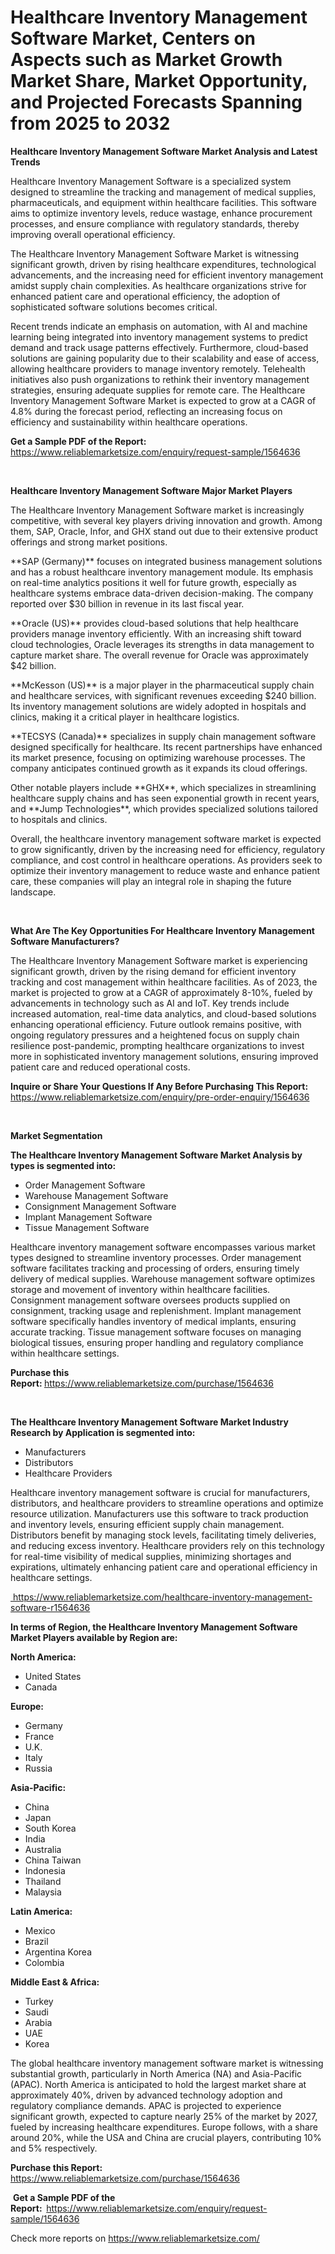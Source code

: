 <p><h1>Healthcare Inventory Management Software Market, Centers on Aspects such as Market Growth Market Share, Market Opportunity, and Projected Forecasts Spanning from 2025 to 2032</h1></p><p><strong>Healthcare Inventory Management Software Market Analysis and Latest Trends</strong></p>
<p><p>Healthcare Inventory Management Software is a specialized system designed to streamline the tracking and management of medical supplies, pharmaceuticals, and equipment within healthcare facilities. This software aims to optimize inventory levels, reduce wastage, enhance procurement processes, and ensure compliance with regulatory standards, thereby improving overall operational efficiency.</p><p>The Healthcare Inventory Management Software Market is witnessing significant growth, driven by rising healthcare expenditures, technological advancements, and the increasing need for efficient inventory management amidst supply chain complexities. As healthcare organizations strive for enhanced patient care and operational efficiency, the adoption of sophisticated software solutions becomes critical.</p><p>Recent trends indicate an emphasis on automation, with AI and machine learning being integrated into inventory management systems to predict demand and track usage patterns effectively. Furthermore, cloud-based solutions are gaining popularity due to their scalability and ease of access, allowing healthcare providers to manage inventory remotely. Telehealth initiatives also push organizations to rethink their inventory management strategies, ensuring adequate supplies for remote care. The Healthcare Inventory Management Software Market is expected to grow at a CAGR of 4.8% during the forecast period, reflecting an increasing focus on efficiency and sustainability within healthcare operations.</p></p>
<p><strong>Get a Sample PDF of the Report:&nbsp;</strong> <a href="https://www.reliablemarketsize.com/enquiry/request-sample/1564636?utm_campaign=2479&utm_medium=2&utm_source=Github&utm_content=ia&utm_term=03032025&utm_id=healthcare-inventory-management-software">https://www.reliablemarketsize.com/enquiry/request-sample/1564636</a></p>
<p>&nbsp;</p>
<p><strong>Healthcare Inventory Management Software Major Market Players</strong></p>
<p><p>The Healthcare Inventory Management Software market is increasingly competitive, with several key players driving innovation and growth. Among them, SAP, Oracle, Infor, and GHX stand out due to their extensive product offerings and strong market positions.</p><p>**SAP (Germany)** focuses on integrated business management solutions and has a robust healthcare inventory management module. Its emphasis on real-time analytics positions it well for future growth, especially as healthcare systems embrace data-driven decision-making. The company reported over $30 billion in revenue in its last fiscal year.</p><p>**Oracle (US)** provides cloud-based solutions that help healthcare providers manage inventory efficiently. With an increasing shift toward cloud technologies, Oracle leverages its strengths in data management to capture market share. The overall revenue for Oracle was approximately $42 billion.</p><p>**McKesson (US)** is a major player in the pharmaceutical supply chain and healthcare services, with significant revenues exceeding $240 billion. Its inventory management solutions are widely adopted in hospitals and clinics, making it a critical player in healthcare logistics.</p><p>**TECSYS (Canada)** specializes in supply chain management software designed specifically for healthcare. Its recent partnerships have enhanced its market presence, focusing on optimizing warehouse processes. The company anticipates continued growth as it expands its cloud offerings.</p><p>Other notable players include **GHX**, which specializes in streamlining healthcare supply chains and has seen exponential growth in recent years, and **Jump Technologies**, which provides specialized solutions tailored to hospitals and clinics.</p><p>Overall, the healthcare inventory management software market is expected to grow significantly, driven by the increasing need for efficiency, regulatory compliance, and cost control in healthcare operations. As providers seek to optimize their inventory management to reduce waste and enhance patient care, these companies will play an integral role in shaping the future landscape.</p></p>
<p>&nbsp;</p>
<p><strong>What Are The Key Opportunities For Healthcare Inventory Management Software Manufacturers?</strong></p>
<p><p>The Healthcare Inventory Management Software market is experiencing significant growth, driven by the rising demand for efficient inventory tracking and cost management within healthcare facilities. As of 2023, the market is projected to grow at a CAGR of approximately 8-10%, fueled by advancements in technology such as AI and IoT. Key trends include increased automation, real-time data analytics, and cloud-based solutions enhancing operational efficiency. Future outlook remains positive, with ongoing regulatory pressures and a heightened focus on supply chain resilience post-pandemic, prompting healthcare organizations to invest more in sophisticated inventory management solutions, ensuring improved patient care and reduced operational costs.</p></p>
<p><strong>Inquire or Share Your Questions If Any Before Purchasing This Report:</strong> <a href="https://www.reliablemarketsize.com/enquiry/pre-order-enquiry/1564636?utm_campaign=2479&utm_medium=2&utm_source=Github&utm_content=ia&utm_term=03032025&utm_id=healthcare-inventory-management-software">https://www.reliablemarketsize.com/enquiry/pre-order-enquiry/1564636</a></p>
<p>&nbsp;</p>
<p><strong>Market Segmentation</strong></p>
<p><strong>The Healthcare Inventory Management Software Market Analysis by types is segmented into:</strong></p>
<p><ul><li>Order Management Software</li><li>Warehouse Management Software</li><li>Consignment Management Software</li><li>Implant Management Software</li><li>Tissue Management Software</li></ul></p>
<p><p>Healthcare inventory management software encompasses various market types designed to streamline inventory processes. Order management software facilitates tracking and processing of orders, ensuring timely delivery of medical supplies. Warehouse management software optimizes storage and movement of inventory within healthcare facilities. Consignment management software oversees products supplied on consignment, tracking usage and replenishment. Implant management software specifically handles inventory of medical implants, ensuring accurate tracking. Tissue management software focuses on managing biological tissues, ensuring proper handling and regulatory compliance within healthcare settings.</p></p>
<p><strong>Purchase this Report:&nbsp;</strong><a href="https://www.reliablemarketsize.com/purchase/1564636?utm_campaign=2479&utm_medium=2&utm_source=Github&utm_content=ia&utm_term=03032025&utm_id=healthcare-inventory-management-software">https://www.reliablemarketsize.com/purchase/1564636</a></p>
<p>&nbsp;</p>
<p><strong>The Healthcare Inventory Management Software Market Industry Research by Application is segmented into:</strong></p>
<p><ul><li>Manufacturers</li><li>Distributors</li><li>Healthcare Providers</li></ul></p>
<p><p>Healthcare inventory management software is crucial for manufacturers, distributors, and healthcare providers to streamline operations and optimize resource utilization. Manufacturers use this software to track production and inventory levels, ensuring efficient supply chain management. Distributors benefit by managing stock levels, facilitating timely deliveries, and reducing excess inventory. Healthcare providers rely on this technology for real-time visibility of medical supplies, minimizing shortages and expirations, ultimately enhancing patient care and operational efficiency in healthcare settings.</p></p>
<p><a href="https://www.reliablemarketsize.com/healthcare-inventory-management-software-r1564636?utm_campaign=2479&utm_medium=2&utm_source=Github&utm_content=ia&utm_term=03032025&utm_id=healthcare-inventory-management-software">&nbsp;https://www.reliablemarketsize.com/healthcare-inventory-management-software-r1564636</a></p>
<p><strong>In terms of Region, the Healthcare Inventory Management Software Market Players available by Region are:</strong></p>
<p>
    <p> <strong> North America: </strong>
        <ul>
            <li>United States</li>
            <li>Canada</li>
        </ul>
        </p> 
    <p> <strong> Europe: </strong>
        <ul>
            <li>Germany</li>
            <li>France</li>
            <li>U.K.</li>
            <li>Italy</li>
            <li>Russia</li>
        </ul>
        </p> 
    <p> <strong> Asia-Pacific: </strong>
        <ul>
            <li>China</li>
            <li>Japan</li>
            <li>South Korea</li>
            <li>India</li>
            <li>Australia</li>
            <li>China Taiwan</li>
            <li>Indonesia</li>
            <li>Thailand</li>
            <li>Malaysia</li>
        </ul>
        </p> 
    <p> <strong> Latin America: </strong>
        <ul>
            <li>Mexico</li>
            <li>Brazil</li>
            <li>Argentina Korea</li>
            <li>Colombia</li>
        </ul>
        </p> 
    <p> <strong> Middle East & Africa: </strong>
        <ul>
            <li>Turkey</li>
            <li>Saudi</li>
            <li>Arabia</li>
            <li>UAE</li>
            <li>Korea</li>
        </ul>
    </p>
    </p>
<p><p>The global healthcare inventory management software market is witnessing substantial growth, particularly in North America (NA) and Asia-Pacific (APAC). North America is anticipated to hold the largest market share at approximately 40%, driven by advanced technology adoption and regulatory compliance demands. APAC is projected to experience significant growth, expected to capture nearly 25% of the market by 2027, fueled by increasing healthcare expenditures. Europe follows, with a share around 20%, while the USA and China are crucial players, contributing 10% and 5% respectively.</p></p>
<p><strong>Purchase this Report: </strong><a href="https://www.reliablemarketsize.com/purchase/1564636?utm_campaign=2479&utm_medium=2&utm_source=Github&utm_content=ia&utm_term=03032025&utm_id=healthcare-inventory-management-software">https://www.reliablemarketsize.com/purchase/1564636</a></p>
<p>&nbsp;<strong>Get a Sample PDF of the Report:&nbsp;&nbsp;</strong><a href="https://www.reliablemarketsize.com/enquiry/request-sample/1564636?utm_campaign=2479&utm_medium=2&utm_source=Github&utm_content=ia&utm_term=03032025&utm_id=healthcare-inventory-management-software">https://www.reliablemarketsize.com/enquiry/request-sample/1564636</a></p>
<p><strong></strong></p>
<p>Check more reports on <a href="https://www.reliablemarketsize.com/?utm_campaign=2479&utm_medium=2&utm_source=Github&utm_content=ia&utm_term=03032025&utm_id=healthcare-inventory-management-software">https://www.reliablemarketsize.com/</a></p>